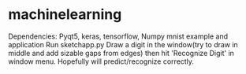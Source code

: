 # machinelearning
Dependencies: Pyqt5, keras, tensorflow, Numpy
mnist example and application
Run sketchapp.py
Draw a digit in the window(try to draw in middle and add sizable gaps from edges) then hit 'Recognize Digit' in window menu.
Hopefully will predict/recognize correctly.
